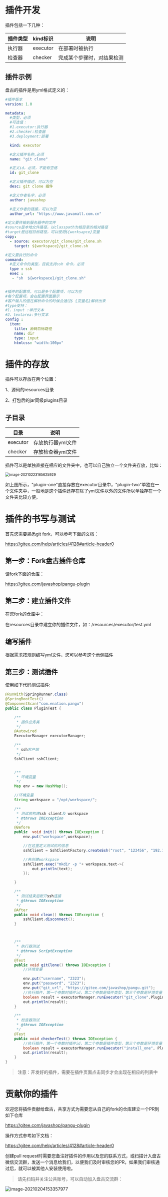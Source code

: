 # 插件开发

插件包括一下几种：

| 插件类型 | kind标识 | 说明                       |
| -------- | -------- | -------------------------- |
| 执行器   | executor | 在部署时被执行             |
| 检查器   | checker  | 完成某个步骤时，对结果检测 |

## 插件示例

盘古的插件是用yml格式定义的：

~~~yaml
#插件版本
version: 1.0

metadata:
  #类型，必须
  #可选值：
  #1.executor:执行器
  #2.checker:检查器
  #3.deployment:部署

  kind: executor

  #定义插件名称,必须
  name: "git clone"

  #定义id，必须，不能有空格
  id: git_clone

  #定义插件描述，可以为空
  desc: git clone 插件

  #定义作者名字，必须
  author: javashop

  #定义作者的链接，可以为空
  author_url: "https://www.javamall.com.cn"

#定义要传输到服务器中的文件
#source是本地文件路径，以classpath为根目录的相对路径
#target是远程目标路径，可以使用${worksapce}变量
copy:
  - source: executor/git_clone/git_clone.sh
    target: ${workspace}/git_clone.sh

#定义要执行的命令
command:
  #定义命令的类型，目前支持ssh 命令，必须
  type : ssh
  exec :
   - "sh  ${workspace}/git_clone.sh"


#插件的配置项，可以是多个配置项，可以为空
#每个配置项，会在配置界面展示
#客户输入的值在解析命令的时候会通过$ {变量名}解析出来
#type支持：
#1、input :单行文本
#2、textarea:多行文本
config :
  item:
    title: 源码目标路径
    name: dir
    type: input
    htmlcss: "width:100px"

~~~



# 插件的存放

插件可以存放在两个位置：

1、源码的resources目录

2、打包后的jar同级plugins目录

## 子目录

| 目录     | 说明              |
| -------- | ----------------- |
| executor | 存放执行器yml文件 |
| checker  | 存放检查器yml文件 |

插件可以是单独直接在相应的文件夹中，也可以自己独立一个文件夹存放，比如：

<img src="Plugin.assets/image-20210223165625929.png" alt="image-20210223165625929" style="zoom:80%;" />



如上图所示，"plugin-one"直接存放在executor目录中，"plugin-two"单独在一个文件夹中，一般地是这个插件还存在除了yml文件以外的文件所以单独存在一个文件夹比较方便。



# 插件的书写与测试

首先您需要熟悉git fork，可以参考下面的文档：

https://gitee.com/help/articles/4128#article-header0



## 第一步：Fork盘古插件仓库

请fork下面的仓库：

https://gitee.com/javashop/pangu-plugin



## 第二步：建立插件文件

在您fork的仓库中：

在resources目录中建立你的插件文件，如：/resources/executor/test.yml

## 编写插件

根据需求按规则编写yml文件，您可以参考这个[示例插件](https://gitee.com/javashop/pangu-plugin/blob/master/example.yml)

## 第三步：测试插件

使用如下代码测试插件:


~~~java
@RunWith(SpringRunner.class)
@SpringBootTest()
@ComponentScan("com.enation.pangu")
public class PluginTest {

    /**
     * 插件业务类
     */
    @Autowired
    ExecutorManager executorManager;

    /**
     * ssh客户端
     */
    SshClient sshClient;


    /**
     * 环境变量
     */
    Map env = new HashMap();

    //环境变量
    String workspace = "/opt/workspace/";

    /**
     * 测试前构建ssh client及 workspace
     * @throws IOException
     */
    @Before
    public  void init() throws IOException {
        env.put("workspace",workspace);

        //在这里定义测试机的信息
        sshClient = SshClientFactory.createSsh("root", "123456", "192.168.2.55", 22);

        //先创建workspace
        sshClient.exec("mkdir -p "+ workspace,text->{
            out.println(text);
        });

    }

    /**
     * 测试结束后断开ssh连接
     * @throws IOException
     */
    @After
    public void clean() throws IOException {
        sshClient.disconnect();
    }



    /**
     * 执行器测试
     * @throws ScriptException
     */
    @Test
    public void gitClone() throws IOException {
        //环境变量

        env.put("username", "2323");
        env.put("password", "2323");
        env.put("git_url", "https://gitee.com/javashop/pangu.git");
        //执行插件，第一个参数时插件id，第二个参数是插件类型，第三个参数是环境变量，第四个参数是ssh客户端
        boolean result = executorManager.runExecutor("git_clone",PluginType.executor, env, sshClient);
        out.println(result);
    }

    /**
     * 检查器测试
     * @throws IOException
     */
    @Test
    public void checkerTest() throws IOException {
        //执行插件，第一个参数时插件id，第二个参数是插件类型，第三个参数是环境变量，第四个参数是ssh客户端      
        boolean result = executorManager.runExecutor("install_one", PluginType.checker, env, sshClient);
        out.println(result);
    }
}
~~~



> 注意：开发好的插件，需要在插件页面点击同步才会出现在相应的列表中



# 贡献你的插件

欢迎您将插件贡献给盘古，共享方式为需要您从自己的fork的仓库建立一个PR到如下仓库

https://gitee.com/javashop/pangu-plugin

操作方式参考如下文档：

https://gitee.com/help/articles/4128#article-header0



创建pull request时需要您备注好插件的作用以及您的联系方式，或扫描计入盘古微信交流群，发送一个消息给我们，以便我们及时审核您的PR，如果我们审核通过后，就可以被其他人安装使用啦。

> 请先扫码并关注公共账号，可以自动加入盘古交流群：


![image-20210204153357977](qrcode.jpg)



